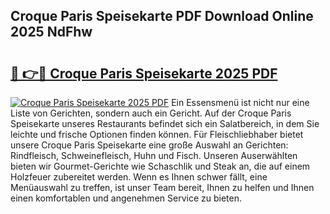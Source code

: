 ## Croque Paris Speisekarte PDF Download Online 2025 NdFhw

# <h2><a href="http://gc9zo5.nevu.top/?p=Croque+Paris+Speisekarte">🔗 👉🔴 Croque Paris Speisekarte 2025 PDF</a></h2>

[![Croque Paris Speisekarte 2025 PDF](https://i.imgur.com/dBaPXMq.png)](http://gc9zo5.nevu.top/?p=Croque+Paris+Speisekarte)
Ein Essensmenü ist nicht nur eine Liste von Gerichten, sondern auch ein Gericht. Auf der Croque Paris Speisekarte unseres Restaurants befindet sich ein Salatbereich, in dem Sie leichte und frische Optionen finden können. Für Fleischliebhaber bietet unsere Croque Paris Speisekarte eine große Auswahl an Gerichten: Rindfleisch, Schweinefleisch, Huhn und Fisch. Unseren Auserwählten bieten wir Gourmet-Gerichte wie Schaschlik und Steak an, die auf einem Holzfeuer zubereitet werden. Wenn es Ihnen schwer fällt, eine Menüauswahl zu treffen, ist unser Team bereit, Ihnen zu helfen und Ihnen einen komfortablen und angenehmen Service zu bieten.
